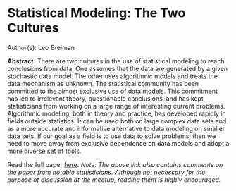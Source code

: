 # Statistical Modeling: The Two Cultures

Author(s): Leo Breiman

**Abstract:** There are two cultures in the use of statistical modeling to reach conclusions from data. One assumes that the data are generated by a given stochastic data model. The other uses algorithmic models and treats the data mechanism as unknown. The statistical community has been committed to the almost exclusive use of data models. This commitment has led to irrelevant theory, questionable conclusions, and has kept statisticians from working on a large range of interesting current problems. Algorithmic modeling, both in theory and practice, has developed rapidly in fields outside statistics. It can be used both on large complex data sets and as a more accurate and informative alternative to data modeling on smaller data sets. If our goal as a field is to use data to solve problems, then we need to move away from exclusive dependence on data models and adopt a more diverse set of tools.

Read the full paper [here](https://projecteuclid.org/download/pdf_1/euclid.ss/1009213726).
*Note: The above link also contains comments on the paper from notable statisticians. Although not necessary for the purpose of discussion at the meetup, reading them is highly encouraged.*
